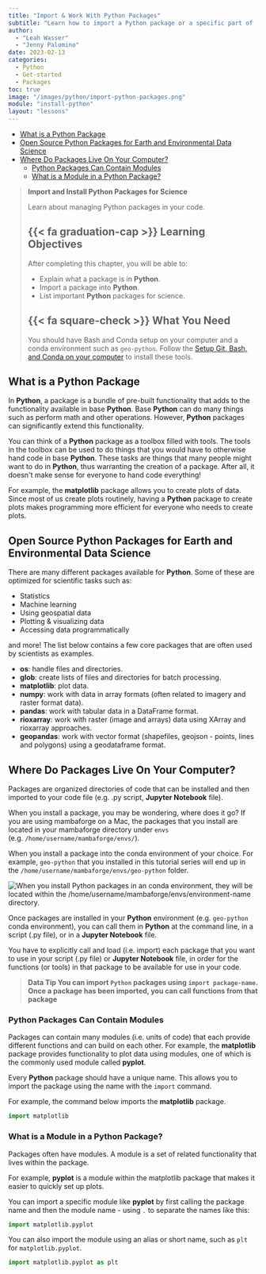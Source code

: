 ```yaml
---
title: "Import & Work With Python Packages"
subtitle: "Learn how to import a Python package or a specific part of (a module, class or function) a Python package. You will also learn about package aliases in Python. "
author:
  - "Leah Wasser"
  - "Jenny Palomino"
date: 2023-02-13
categories:
  - Python
  - Get-started
  - Packages
toc: true
image: "/images/python/import-python-packages.png"
module: "install-python"
layout: "lessons"
---
```


-   [What is a Python Package](#what-is-a-python-package)
-   [Open Source Python Packages for Earth and Environmental Data Science](#open-source-python-packages-for-earth-and-environmental-data-science)
-   [Where Do Packages Live On Your Computer?](#where-do-packages-live-on-your-computer)
    -   [Python Packages Can Contain Modules](#python-packages-can-contain-modules)
    -   [What is a Module in a Python Package?](#what-is-a-module-in-a-python-package)

> **<i class="fa fa-ship" aria-hidden="true"></i> Import and Install Python Packages for Science**
>
> Learn about managing Python packages in your code.
>
> ## {{< fa graduation-cap >}} Learning Objectives
>
> After completing this chapter, you will be able to:
>
> -   Explain what a package is in **Python**.
> -   Import a package into **Python**.
> -   List important **Python** packages for science.
>
> ## {{< fa square-check >}} What You Need
>
> You should have Bash and Conda setup on your computer and a conda environment such as `geo-python`. Follow the <a href="/setup-geo-python/">Setup Git, Bash, and Conda on your computer</a> to install these tools.

## What is a Python Package

In **Python**, a package is a bundle of pre-built functionality that adds to the functionality available in base **Python**. Base **Python** can do many things such as perform math and other operations. However, **Python** packages can significantly extend this functionality.

You can think of a **Python** package as a toolbox filled with tools. The tools in the toolbox can be used to do things that you would have to otherwise hand code in base **Python**. These tasks are things that many people might want to do in **Python**, thus warranting the creation of a package. After all, it doesn't make sense for everyone to hand code everything!

For example, the **matplotlib** package allows you to create plots of data. Since most of us create plots routinely, having a **Python** package to create plots makes programming more efficient for everyone who needs to create plots.

## Open Source Python Packages for Earth and Environmental Data Science

There are many different packages available for **Python**. Some of these are optimized for scientific tasks such as:

-   Statistics
-   Machine learning
-   Using geospatial data
-   Plotting & visualizing data
-   Accessing data programmatically

and more! The list below contains a few core packages that are often
used by scientists as examples.

-   **os**: handle files and directories.
-   **glob**: create lists of files and directories for batch processing.
-   **matplotlib**: plot data.
-   **numpy**: work with data in array formats (often related to imagery and raster format data).
-   **pandas**: work with tabular data in a DataFrame format.
-   **rioxarray**: work with raster (image and arrays) data using XArray and rioxarray approaches.
-   **geopandas**: work with vector format (shapefiles, geojson - points, lines and polygons) using a geodataframe format.

## Where Do Packages Live On Your Computer?

Packages are organized directories of code that can be installed and then imported to your code file (e.g. .py script, **Jupyter Notebook** file).

When you install a package, you may be wondering, where does it go? If you are
using mambaforge on a Mac, the packages that you install are located in your mambaforge directory under `envs` (e.g. `/home/username/mambaforge/envs/`).

When you install a package into the conda environment of your choice. For example, `geo-python` that you installed in this tutorial series will end up in the `/home/username/mambaforge/envs/geo-python` folder.

<img src="../images/python/conda-environment-python-packages.png" title="When you install Python packages in an conda environment, they will be located within the /home/username/mambaforge/envs/environment-name directory." data-fig-alt="Image showing a directory structure within the folder /username/mambaforge/envs/environment-name. Within the directory there is a conda-meta directory that contains a list of all of the packages that are in your environment. " alt="When you install Python packages in an conda environment, they will be located within the /home/username/mambaforge/envs/environment-name directory." />

Once packages are installed in your **Python** environment (e.g. `geo-python` conda environment), you can call them in **Python** at the command line, in a script (.py file), or in a **Jupyter Notebook** file.

You have to explicitly call and load (i.e. import) each package that you want to use in your script (.py file) or **Jupyter Notebook** file, in order for the functions (or tools) in that package to be available for use in your code.

> **Data Tip You can import `Python` packages using `import package-name`. Once a package has been imported, you can call functions from that package**

### Python Packages Can Contain Modules

Packages can contain many modules (i.e. units of code) that each provide different functions and can build on each other. For example, the **matplotlib** package provides functionality to plot data using modules, one of which is the commonly used module called **pyplot**.

Every **Python** package should have a unique name. This allows you to import the package using the name with the `import` command.

For example, the command below imports the **matplotlib** package.

``` python
import matplotlib
```

### What is a Module in a Python Package?

Packages often have modules. A module is a set of related functionality that lives within the package.

For example, **pyplot** is a module within the matplotlib package that makes it easier to quickly set up plots.

You can import a specific module like **pyplot** by first calling the package name and then the module name - using `.` to separate the names like this:

``` python
import matplotlib.pyplot
```

You can also import the module using an alias or short name, such as `plt` for `matplotlib.pyplot`.

``` python
import matplotlib.pyplot as plt
```
